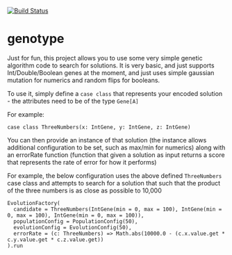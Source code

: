 [![Build Status](https://travis-ci.org/robhinds/genotype.png)](https://travis-ci.org/robhinds/genotype)

# genotype
Just for fun, this project allows you to use some very simple genetic algorithm code to search for solutions. It is very basic, and just supports Int/Double/Boolean genes at the moment, and just uses simple gaussian mutation for numerics and random flips for booleans.

To use it, simply define a `case class` that represents your encoded solution - the attributes need to be of the type `Gene[A]`

For example: 
```
case class ThreeNumbers(x: IntGene, y: IntGene, z: IntGene)
```

You can then provide an instance of that solution (the instance allows additional configuration to be set, such as max/min for numerics) along with an errorRate function (function that given a solution as input returns a score that represents the rate of error for how it performs)

For example, the below configuration uses the above defined `ThreeNumbers` case class and attempts to search for a solution that such that the product of the three numbers is as close as possible to 10,000

```
EvolutionFactory(
  candidate = ThreeNumbers(IntGene(min = 0, max = 100), IntGene(min = 0, max = 100), IntGene(min = 0, max = 100)),
  populationConfig = PopulationConfig(50),
  evolutionConfig = EvolutionConfig(50),
  errorRate = (c: ThreeNumbers) => Math.abs(10000.0 - (c.x.value.get * c.y.value.get * c.z.value.get))
).run
```
